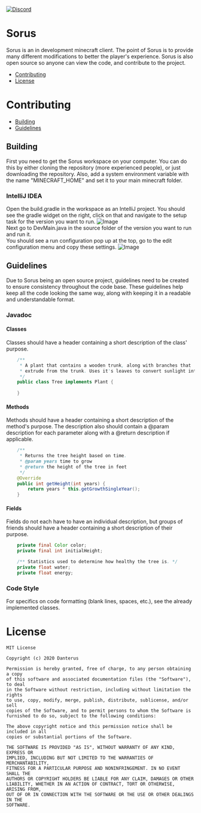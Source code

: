 [![Discord](https://img.shields.io/badge/chat%20on-discord-7289DA)](https://discord.gg/jUnkASC)

# Sorus

Sorus is an in development minecraft client. The point of Sorus is to provide many different modifications to better the player's experience. Sorus is also open source so anyone can view the code, and contribute to the project.

 - [Contributing](#contributing)
 - [License](#license)

# Contributing

 - [Building](#building)
 - [Guidelines](#guidelines)

## Building

First you need to get the Sorus workspace on your computer. You can do this by either cloning the repository (more experienced people), or just downloading the repository. Also, add a system environment variable with the name "MINECRAFT_HOME" and set it to your main minecraft folder.

### IntelliJ IDEA
Open the build.gradle in the workspace as an IntelliJ project.
You should see the gradle widget on the right, click on that and navigate to the setup task for the version you want to run.
![Image](https://i.ibb.co/p2cfTZb/sorus-setup.png) \
Next go to DevMain.java in the source folder of the version you want to run and run it.\
You should see a run configuration pop up at the top, go to the edit configuration menu and copy these settings.
![Image](https://i.ibb.co/XtGLkL0/image.png) 

## Guidelines

Due to Sorus being an open source project, guidelines need to be created to ensure consistency throughout the code base. These guidelines help keep all the code looking the same way, along with keeping it in a readable and understandable format.

### Javadoc

#### Classes
Classes should have a header containing a short description of the class' purpose.
```java
    /** 
     * A plant that contains a wooden trunk, along with branches that
     * extrude from the trunk. Uses it's leaves to convert sunlight into energy. 
     */
    public class Tree implements Plant {
    
    }
```

#### Methods
Methods should have a header containing a short description of the method's purpose. The description also should contain a @param description for each parameter along with a @return description if applicable.
```java
    /** 
     * Returns the tree height based on time.
     * @param years time to grow
     * @return the height of the tree in feet 
     */
    @Override
    public int getHeight(int years) {
        return years * this.getGrowthSingleYear();
    }
```

#### Fields
Fields do not each have to have an individual description, but groups of friends should have a header containing a short description of their purpose.
```java
    private final Color color;
    private final int initialHeight;

    /** Statistics used to determine how healthy the tree is. */  
    private float water;
    private float energy;
```

### Code Style
For specifics on code formatting (blank lines, spaces, etc.), see the already implemented classes. 

# License
```
MIT License

Copyright (c) 2020 Danterus

Permission is hereby granted, free of charge, to any person obtaining a copy
of this software and associated documentation files (the "Software"), to deal
in the Software without restriction, including without limitation the rights
to use, copy, modify, merge, publish, distribute, sublicense, and/or sell
copies of the Software, and to permit persons to whom the Software is
furnished to do so, subject to the following conditions:

The above copyright notice and this permission notice shall be included in all
copies or substantial portions of the Software.

THE SOFTWARE IS PROVIDED "AS IS", WITHOUT WARRANTY OF ANY KIND, EXPRESS OR
IMPLIED, INCLUDING BUT NOT LIMITED TO THE WARRANTIES OF MERCHANTABILITY,
FITNESS FOR A PARTICULAR PURPOSE AND NONINFRINGEMENT. IN NO EVENT SHALL THE
AUTHORS OR COPYRIGHT HOLDERS BE LIABLE FOR ANY CLAIM, DAMAGES OR OTHER
LIABILITY, WHETHER IN AN ACTION OF CONTRACT, TORT OR OTHERWISE, ARISING FROM,
OUT OF OR IN CONNECTION WITH THE SOFTWARE OR THE USE OR OTHER DEALINGS IN THE
SOFTWARE.
```